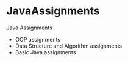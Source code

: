 # JavaAssignments
Java Assignments

- OOP assignments
- Data Structure and Algorithm assignments
- Basic Java assignments

 
